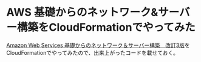 # AWS 基礎からのネットワーク&サーバー構築をCloudFormationでやってみた

[Amazon Web Services 基礎からのネットワーク＆サーバー構築　改訂3版](https://www.nikkeibp.co.jp/atclpubmkt/book/20/277900/)をCloudFormationでやってみたので、出来上がったコードを載せておく。
